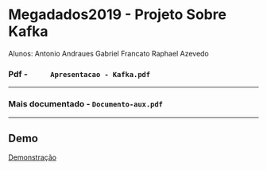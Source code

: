 # Megadados2019 -  Projeto Sobre Kafka

Alunos:
Antonio Andraues
Gabriel Francato
Raphael Azevedo

### Pdf - ` 	Apresentacao - Kafka.pdf`
----
### Mais documentado - `Documento-aux.pdf`
---
## Demo 
[Demonstração](https://github.com/gabrielvf1/Megadados2019-Projeto2/tree/master/Demo)